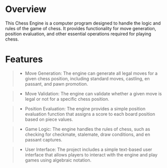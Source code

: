 # Overview

This Chess Engine is a computer program designed to handle the logic and rules of the game of chess. It provides functionality for move generation, position evaluation, and other essential operations required for playing chess. 

# Features

> - Move Generation: The engine can generate all legal moves for a given chess position, including standard moves, castling, en passant, and pawn promotion.

> - Move Validation: The engine can validate whether a given move is legal or not for a specific chess position.

> - Position Evaluation: The engine provides a simple position evaluation function that assigns a score to each board position based on piece values.

> - Game Logic: The engine handles the rules of chess, such as checking for checkmate, stalemate, draw conditions, and en passant captures.

> - User Interface: The project includes a simple text-based user interface that allows players to interact with the engine and play games using algebraic notation.